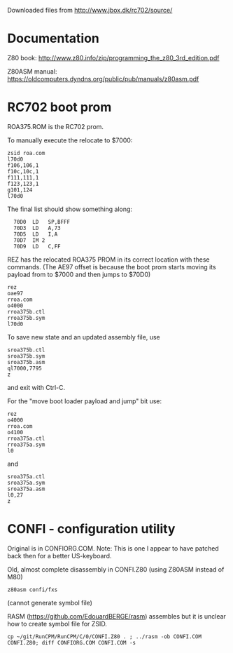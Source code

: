 Downloaded files from http://www.jbox.dk/rc702/source/

# Documentation

Z80 book: http://www.z80.info/zip/programming_the_z80_3rd_edition.pdf

Z80ASM manual:  https://oldcomputers.dyndns.org/public/pub/manuals/z80asm.pdf


# RC702 boot prom

ROA375.ROM is the RC702 prom.

To manually execute the relocate to $7000:

```
zsid roa.com
l70d0
f106,106,1
f10c,10c,1
f111,111,1
f123,123,1
g101,124
l70d0
```

The final list should show something along:

```
  70D0  LD   SP,BFFF
  70D3  LD   A,73
  70D5  LD   I,A  
  70D7  IM 2 
  70D9  LD   C,FF
```


REZ has the relocated ROA375 PROM in its correct location with these commands.   (The AE97 offset is because the boot prom starts moving its payload from to $7000 and then jumps to $70D0)

```
rez
oae97
rroa.com
o4000
rroa375b.ctl
rroa375b.sym
l70d0

```

To save new state and an updated assembly file, use

```
sroa375b.ctl
sroa375b.sym
sroa375b.asm
ql7000,7795
z

```

and exit with Ctrl-C.

For the "move boot loader payload and jump" bit use:

```
rez
o4000
rroa.com
o4100
rroa375a.ctl
rroa375a.sym
l0

```

and

```
sroa375a.ctl
sroa375a.sym
sroa375a.asm
l0,27
z

```

# CONFI - configuration utility

Original is in CONFIORG.COM.  Note:  This is one I appear to have patched back then for a better US-keyboard.

Old, almost complete disassembly in CONFI.Z80 (using Z80ASM instead of M80)

```
z80asm confi/fxs
```
(cannot generate symbol file)

RASM (https://github.com/EdouardBERGE/rasm) assembles but it is unclear how to create symbol file for ZSID. 

```
cp ~/git/RunCPM/RunCPM/C/0/CONFI.Z80 . ; ../rasm -ob CONFI.COM CONFI.Z80; diff CONFIORG.COM CONFI.COM -s
```

